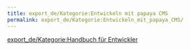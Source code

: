 ```yaml
---
title: export_de/Kategorie:Entwickeln mit papaya CMS
permalink: export_de/Kategorie:Entwickeln_mit_papaya_CMS/
---
```


[export_de/Kategorie:Handbuch für Entwickler](export_de/Kategorie:Handbuch_für_Entwickler )